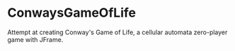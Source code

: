 # ConwaysGameOfLife
Attempt at creating Conway's Game of Life, a cellular automata zero-player game with JFrame.
